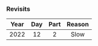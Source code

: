 ### Revisits

| Year | Day | Part | Reason |
| :--: | :-: | :--: | :----: |
| 2022 | 12  |  2   |  Slow  |
